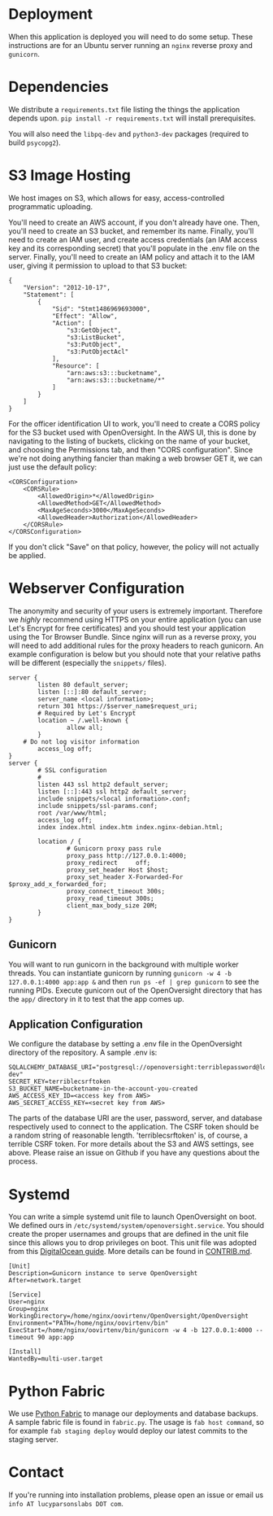# Deployment

When this application is deployed you will need to do some setup. These instructions are for an Ubuntu server running an `nginx` reverse proxy  and `gunicorn`.

# Dependencies

We distribute a `requirements.txt` file listing the things the application depends upon. `pip install -r requirements.txt` will install prerequisites.

You will also need the `libpq-dev` and `python3-dev` packages (required to build `psycopg2`).

# S3 Image Hosting

We host images on S3, which allows for easy, access-controlled programmatic uploading.

You'll need to create an AWS account, if you don't already have one. Then, you'll need to create an S3 bucket, and remember its name. Finally, you'll need to create an IAM user, and create access credentials (an IAM access key and its corresponding secret) that you'll populate in the .env file on the server. Finally, you'll need to create an IAM policy and attach it to the IAM user, giving it permission to upload to that S3 bucket:
```
{
    "Version": "2012-10-17",
    "Statement": [
        {
            "Sid": "Stmt1486969693000",
            "Effect": "Allow",
            "Action": [
                "s3:GetObject",
                "s3:ListBucket",
                "s3:PutObject",
                "s3:PutObjectAcl"
            ],
            "Resource": [
                "arn:aws:s3:::bucketname",
                "arn:aws:s3:::bucketname/*"
            ]
        }
    ]
}
```

For the officer identification UI to work, you'll need to create a CORS policy for the S3 bucket used with OpenOversight. In the AWS UI, this is done by navigating to the listing of buckets, clicking on the name of your bucket, and choosing the Permissions tab, and then "CORS configuration". Since we're not doing anything fancier than making a web browser GET it, we can just use the default policy:

```
<CORSConfiguration>
	<CORSRule>
		<AllowedOrigin>*</AllowedOrigin>
		<AllowedMethod>GET</AllowedMethod>
		<MaxAgeSeconds>3000</MaxAgeSeconds>
		<AllowedHeader>Authorization</AllowedHeader>
	</CORSRule>
</CORSConfiguration>
```

If you don't click "Save" on that policy, however, the policy will not actually be applied.

# Webserver Configuration

The anonymity and security of your users is extremely important. Therefore we *highly* recommend using HTTPS on your entire application (you can use Let's Encrypt for free certificates) and you should test your application using the Tor Browser Bundle. Since nginx will run as a reverse proxy, you will need to add additional rules for the proxy headers to reach gunicorn. An example configuration is below but you should note that your relative paths will be different (especially the `snippets/` files).
```
server {
        listen 80 default_server;
        listen [::]:80 default_server;
        server_name <local information>;
        return 301 https://$server_name$request_uri;
        # Required by Let's Encrypt
        location ~ /.well-known {
                allow all;
        }
	# Do not log visitor information
        access_log off;
}
server {
        # SSL configuration
        #
        listen 443 ssl http2 default_server;
        listen [::]:443 ssl http2 default_server;
        include snippets/<local information>.conf;
        include snippets/ssl-params.conf;
        root /var/www/html;
        access_log off;
        index index.html index.htm index.nginx-debian.html;

        location / {
                # Gunicorn proxy pass rule
                proxy_pass http://127.0.0.1:4000;
                proxy_redirect     off;
                proxy_set_header Host $host;
                proxy_set_header X-Forwarded-For $proxy_add_x_forwarded_for;
                proxy_connect_timeout 300s;
                proxy_read_timeout 300s;
                client_max_body_size 20M;
        }
}
```
##  Gunicorn

You will want to run gunicorn in the background with multiple worker threads. You can instantiate gunicorn by running `gunicorn -w 4 -b 127.0.0.1:4000 app:app &` and then `run ps -ef | grep gunicorn` to see the running PIDs. Execute gunicorn out of the OpenOversight directory that has the `app/` directory in it to test that the app comes up.

##  Application Configuration

We configure the database by setting a .env file in the OpenOversight directory of the repository. A sample .env is:
```
SQLALCHEMY_DATABASE_URI="postgresql://openoversight:terriblepassword@localhost/openoversight-dev"
SECRET_KEY=terriblecsrftoken
S3_BUCKET_NAME=bucketname-in-the-account-you-created
AWS_ACCESS_KEY_ID=<access key from AWS>
AWS_SECRET_ACCESS_KEY=<secret key from AWS>
```
The parts of the database URI are the user, password, server, and database respectively used to connect to the application.
The CSRF token should be a random string of reasonable length. 'terriblecsrftoken' is, of course, a terrible CSRF token.
For more details about the S3 and AWS settings, see above. Please raise an issue on Github if you have any questions about the process.

# Systemd

You can write a simple systemd unit file to launch OpenOversight on boot. We defined ours in `/etc/systemd/system/openoversight.service`. You should create the proper usernames and groups that are defined in the unit file since this allows you to drop privileges on boot. This unit file was adopted from this [DigitalOcean guide](https://www.digitalocean.com/community/tutorials/how-to-serve-flask-applications-with-gunicorn-and-nginx-on-centos-7). More details can be found in [CONTRIB.md](/CONTRIB.md).

```
[Unit]
Description=Gunicorn instance to serve OpenOversight
After=network.target

[Service]
User=nginx
Group=nginx
WorkingDirectory=/home/nginx/oovirtenv/OpenOversight/OpenOversight
Environment="PATH=/home/nginx/oovirtenv/bin"
ExecStart=/home/nginx/oovirtenv/bin/gunicorn -w 4 -b 127.0.0.1:4000 --timeout 90 app:app

[Install]
WantedBy=multi-user.target
```
# Python Fabric

We use [Python Fabric](http://www.fabfile.org/) to manage our deployments and database backups. A sample fabric file is found in `fabric.py`. The usage is `fab host command`, so for example `fab staging deploy` would deploy our latest commits to the staging server.

# Contact

If you're running into installation problems, please open an issue or email us `info AT lucyparsonslabs DOT com`.
